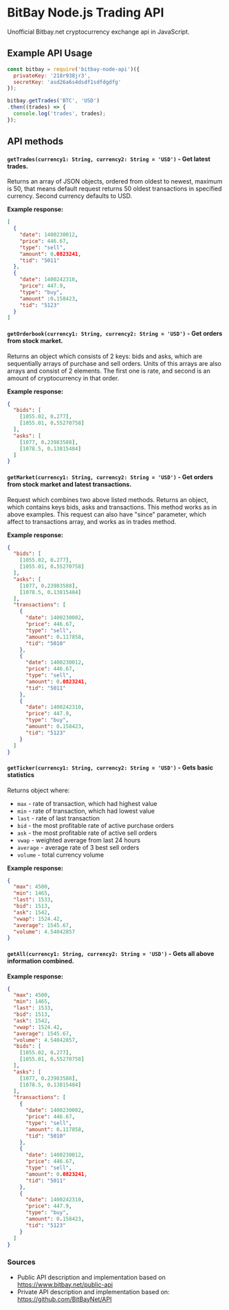 # BitBay Node.js Trading API
Unofficial Bitbay.net cryptocurrency exchange api in JavaScript.

## Example API Usage

```js
const bitbay = require('bitbay-node-api')({
  privateKey: '218r938jr3',
  secretKey: 'asd26a6s4dsdf1sdfdgdfg'
});

bitbay.getTrades('BTC', 'USD')
.then((trades) => {
  console.log('trades', trades);
});

```

## API methods

#### `getTrades(currency1: String, currency2: String = 'USD')` - Get latest trades.

Returns an array of JSON objects, ordered from oldest to newest, maximum is 50, that means default request returns 50 oldest transactions in specified currency. Second currency defaults to USD.

**Example response:**

```json
[
  {
    "date": 1400230012,
    "price": 446.67,
    "type": "sell",
    "amount": 0.0823241,
    "tid": "5011"
  },
  {
    "date": 1400242310,
    "price": 447.9,
    "type": "buy",
    "amount" :0.158423,
    "tid": "5123"
  }
]
```

#### `getOrderbook(currency1: String, currency2: String = 'USD')` - Get orders from stock market.

Returns an object which consists of 2 keys: bids and asks, which are sequentially arrays of purchase and sell orders.
Units of this arrays are also arrays and consist of 2 elements. The first one is rate, and second is an amount of cryptocurrency in that order.

**Example response:**

```json
{
  "bids": [
    [1055.02, 0.277],
    [1055.01, 0.55270758]
  ],
  "asks": [
    [1077, 0.23983588],
    [1078.5, 0.13815484]
  ]
}
```

#### `getMarket(currency1: String, currency2: String = 'USD')` - Get orders from stock market and latest transactions.

Request which combines two above listed methods. Returns an object, which contains keys bids, asks and transactions.
This method works as in above examples.
This request can also have "since" parameter, which affect to transactions array, and works as in trades method.

**Example response:**

```json
{
  "bids": [
    [1055.02, 0.277],
    [1055.01, 0.55270758]
  ],
  "asks": [
    [1077, 0.23983588],
    [1078.5, 0.13815484]
  ],
  "transactions": [
    {
      "date": 1400230002,
      "price": 446.67,
      "type": "sell",
      "amount": 0.117858,
      "tid": "5010"
    },
    {
      "date": 1400230012,
      "price": 446.67,
      "type": "sell",
      "amount": 0.0823241,
      "tid": "5011"
    },
    {
      "date": 1400242310,
      "price": 447.9,
      "type": "buy",
      "amount": 0.158423,
      "tid": "5123"
    }
  ]
}
```

#### `getTicker(currency1: String, currency2: String = 'USD')` - Gets basic statistics

Returns object where:

- `max` - rate of transaction, which had highest value
- `min` - rate of transaction, which had lowest value
- `last` - rate of last transaction
- `bid` - the most profitable rate of active purchase orders
- `ask` - the most profitable rate of active sell orders
- `vwap` - weighted average from last 24 hours
- `average` - average rate of 3 best sell orders
- `volume` - total currency volume

**Example response:**

```json
{
  "max": 4500,
  "min": 1465,
  "last": 1533,
  "bid": 1513,
  "ask": 1542,
  "vwap": 1524.42,
  "average": 1545.67,
  "volume": 4.54042857
}
```

#### `getAll(currency1: String, currency2: String = 'USD')` - Gets all above information combined.

**Example response:**

```json
{
  "max": 4500,
  "min": 1465,
  "last": 1533,
  "bid": 1513,
  "ask": 1542,
  "vwap": 1524.42,
  "average": 1545.67,
  "volume": 4.54042857,
  "bids": [
    [1055.02, 0.277],
    [1055.01, 0.55270758]
  ],
  "asks": [
    [1077, 0.23983588],
    [1078.5, 0.13815484]
  ],
  "transactions": [
    {
      "date": 1400230002,
      "price": 446.67,
      "type": "sell",
      "amount": 0.117858,
      "tid": "5010"
    },
    {
      "date": 1400230012,
      "price": 446.67,
      "type": "sell",
      "amount": 0.0823241,
      "tid": "5011"
    },
    {
      "date": 1400242310,
      "price": 447.9,
      "type": "buy",
      "amount": 0.158423,
      "tid": "5123"
    }
  ]
}
```

### Sources

- Public API description and implementation based on https://www.bitbay.net/public-api
- Private API description and implementation based on: https://github.com/BitBayNet/API
